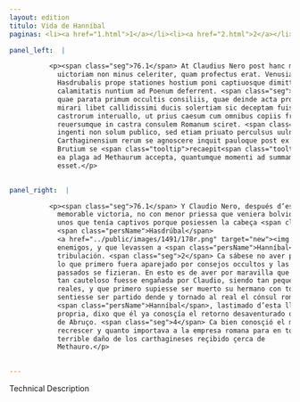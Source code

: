 ```yaml
---
layout: edition
titulo: Vida de Hanníbal
paginas: <li><a href="1.html">1</a></li><li><a href="2.html">2</a></li><li><a href="3.html">3</a></li><li><a href="4.html">4</a></li><li><a href="5.html">5</a></li><li><a href="6.html">6</a></li><li><a href="7.html">7</a></li><li><a href="8.html">8</a></li><li><a href="9.html">9</a></li><li><a href="10.html">10</a></li><li><a href="11.html">11</a></li><li><a href="12.html">12</a></li><li><a href="13.html">13</a></li><li><a href="14.html">14</a></li><li><a href="15.html">15</a></li><li><a href="16.html">16</a></li><li><a href="17.html">17</a></li><li><a href="18.html">18</a></li><li><a href="19.html">19</a></li><li><a href="20.html">20</a></li><li><a href="21.html">21</a></li><li><a href="22.html">22</a></li><li><a href="23.html">23</a></li><li><a href="24.html">24</a></li><li><a href="25.html">25</a></li><li><a href="26.html">26</a></li><li><a href="27.html">27</a></li><li><a href="28.html">28</a></li><li><a href="29.html">29</a></li><li><a href="30.html">30</a></li><li><a href="31.html">31</a></li><li><a href="32.html">32</a></li><li><a href="33.html">33</a></li><li><a href="34.html">34</a></li><li><a href="35.html">35</a></li><li><a href="36.html">36</a></li><li><a href="37.html">37</a></li><li><a href="38.html">38</a></li><li><a href="39.html">39</a></li><li><a href="40.html">40</a></li><li><a href="41.html">41</a></li><li><a href="42.html">42</a></li><li><a href="43.html">43</a></li><li><a href="44.html">44</a></li><li><a href="45.html">45</a></li><li><a href="46.html">46</a></li><li><a href="47.html">47</a></li><li><a href="48.html">48</a></li><li><a href="49.html">49</a></li><li><a href="50.html">50</a></li><li><a href="51.html">51</a></li><li><a href="52.html">52</a></li><li><a href="53.html">53</a></li><li><a href="54.html">54</a></li><li><a href="55.html">55</a></li><li><a href="56.html">56</a></li><li><a href="57.html">57</a></li><li><a href="58.html">58</a></li><li><a href="59.html">59</a></li><li><a href="60.html">60</a></li><li><a href="61.html">61</a></li><li><a href="62.html">62</a></li><li><a href="63.html">63</a></li><li><a href="64.html">64</a></li><li><a href="65.html">65</a></li><li><a href="66.html">66</a></li><li><a href="67.html">67</a></li><li><a href="68.html">68</a></li><li><a href="69.html">69</a></li><li><a href="70.html">70</a></li><li><a href="71.html">71</a></li><li><a href="72.html">72</a></li><li><a href="73.html">73</a></li><li><a href="74.html">74</a></li><li><a href="75.html">75</a></li><li><a href="76.html">76</a></li><li><a href="77.html">77</a></li><li><a href="78.html">78</a></li><li><a href="79.html">79</a></li><li><a href="80.html">80</a></li><li><a href="81.html">81</a></li><li><a href="82.html">82</a></li><li><a href="83.html">83</a></li><li><a href="84.html">84</a></li><li><a href="85.html">85</a></li><li><a href="86.html">86</a></li><li><a href="87.html">87</a></li><li><a href="88.html">88</a></li><li><a href="89.html">89</a></li><li><a href="90.html">90</a></li><li><a href="91.html">91</a></li><li><a href="92.html">92</a></li><li><a href="93.html">93</a></li><li><a href="94.html">94</a></li><li><a href="95.html">95</a></li><li><a href="96.html">96</a></li>

panel_left:  |

          <p><span class="seg">76.1</span> At Claudius Nero post hanc memorabilem
            uictoriam non minus celeriter, quam profectus erat. Venusiam repetens caput 15
            Hasdrubalis prope stationes hostium poni captiuosque dimitti iussit, qui tantae
            calamitatis nuntium ad Poenum deferrent. <span class="seg">2</span> Nam eum ignorare compertum est,
            quae parata primum occultis consiliis, quae deinde acta proximis diebus fuerant. In quo
            mirari libet callidissimi ducis solertiam sic deceptam fuisse a Claudio in tam modico
            castrorum interuallo, ut prius caesum cum omnibus copiis fratrem, quam profectum
            reuersumque in castra consulem Romanum sciret. <span class="seg">3</span> Verum Hannibal hoc tam
            ingenti non solum publico, sed etiam priuato perculsus uulnere uicissitudinem
            Carthaginensium rerum se agnoscere inquit pauloque post ex iis locis profectus in agrum
            Brutium se <span class="tooltip">recaepit<span class="tooltiptext">recipit <span class="siglas">U</span> </span></span>. <span class="seg">4</span> Non enim latebat peritissimum ducem quantum accessionis Romanae rei
            ea plaga ad Methaurum accepta, quantumque momenti ad summam uniuersi belli factura
            esset.</p>
        

panel_right:  |

          <p><span class="seg">76.1</span> Y Claudio Nero, después d’esta tan
            memorable victoria, no con menor priessa que veniera bolvió a Venusia, y mandó soltar a
            unos que tenía captivos porque posiessen la cabeça <span class="tooltip">de<span class="tooltiptext">des  </span></span>
            <span class="persName">Hasdrúbal</span>
            <a href="../public/images/1491/178r.png" target="new"><img class="facs" src="../public/images/1491/1491.jpg"/></a>[178r,b] junto a la estancia de los
            enemigos, y que levassen a <span class="persName">Hanníbal</span> nueva de tan grand cuyta y
            tribulación. <span class="seg">2</span> Ca sábese no aver primero sabido <span class="persName">Hanníbal</span>
            lo que primero fuera aparejado por consejos occultos y las cosas que en los días ante
            passados se fizieran. En esto es de aver por maravilla que la grand solicitud de capitán
            tan cauteloso fuesse engañada por Claudio, siendo tan pequeño intervallo entre ambos
            reales, y que primero supiesse ser muerto su hermano con todas sus compañas, que
            sentiesse ser partido dende y tornado al real el cónsul romano. <span class="seg">3</span>
            <span class="persName">Hanníbal</span>, lastimado d’esta llaga, non solamente pública mas suya
            propria, dixo que él ya conosçía el retorno desaventurado de las cosas de los carthagineses, y dende a poco se partió de allí y se fue al campo
            de Abruço. <span class="seg">4</span> Ca bien conosçió el muy enseñado capitán quánto favor se avía de
            recrescer y quanto importava a la empresa romana para en toda la guerra aquel tan
            terrible daño de los carthagineses reçibido çerca de
            Methauro.</p>
        

---
```


Technical Description 